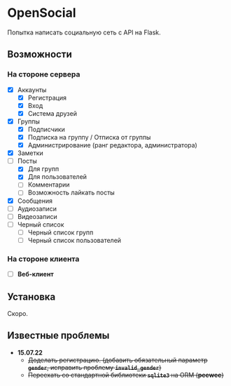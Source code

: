 # OpenSocial
Попытка написать социальную сеть с API на Flask.

## Возможности
### На стороне сервера
- [X] Аккаунты
    - [X] Регистрация
    - [X] Вход
    - [X] Система друзей
- [X] Группы
    - [X] Подписчики
    - [X] Подписка на группу / Отписка от группы
    - [X] Администрирование (ранг редактора, администратора)
- [X] Заметки
- [ ] Посты
    - [X] Для групп
    - [X] Для пользователей
    - [ ] Комментарии
    - [ ] Возможность лайкать посты
- [X] Сообщения
- [ ] Аудиозаписи
- [ ] Видеозаписи
- [ ] Черный список
    - [ ] Черный список групп
    - [ ] Черный список пользователей
### На стороне клиента
- [ ] **Веб-клиент**

## Установка
Скоро.

## Известные проблемы
- **15.07.22**
    - ~~Доделать регистрацию. (добавить обязательный параметр **`gender`**, исправить проблему **`invalid_gender`**)~~
    - ~~Переехать со стандартной библиотеки **`sqlite3`** на ORM (**peewee**)~~
